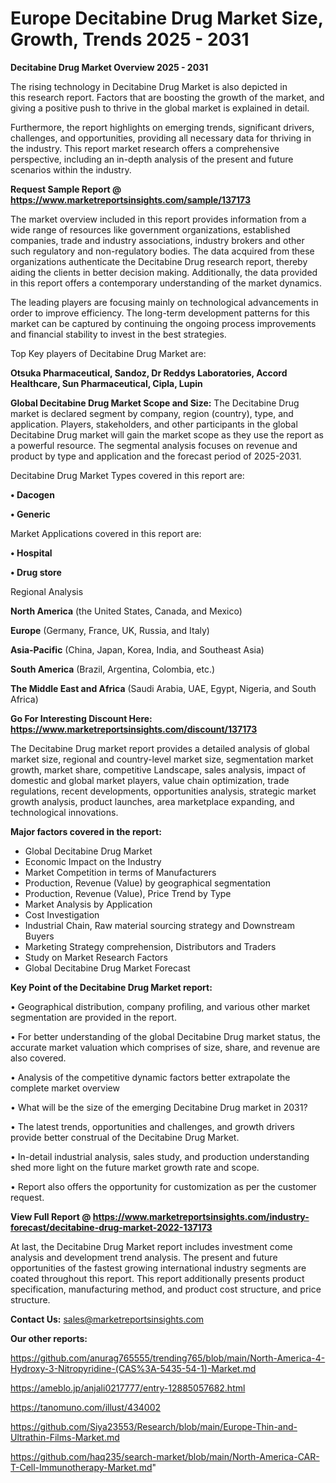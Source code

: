  # Europe Decitabine Drug Market Size, Growth, Trends 2025 - 2031

<Strong> Decitabine Drug Market Overview 2025 - 2031</strong>

The rising technology in Decitabine Drug Market is also depicted in this research report. Factors that are boosting the growth of the market, and giving a positive push to thrive in the global market is explained in detail.

Furthermore, the report highlights on emerging trends, significant drivers, challenges, and opportunities, providing all necessary data for thriving in the industry. This report market research offers a comprehensive perspective, including an in-depth analysis of the present and future scenarios within the industry.

<strong>Request Sample Report @ <a href=https://www.marketreportsinsights.com/sample/137173>https://www.marketreportsinsights.com/sample/137173</a></strong>

The market overview included in this report provides information from a wide range of resources like government organizations, established companies, trade and industry associations, industry brokers and other such regulatory and non-regulatory bodies. The data acquired from these organizations authenticate the Decitabine Drug research report, thereby aiding the clients in better decision making. Additionally, the data provided in this report offers a contemporary understanding of the market dynamics.

The leading players are focusing mainly on technological advancements in order to improve efficiency. The long-term development patterns for this market can be captured by continuing the ongoing process improvements and financial stability to invest in the best strategies.

Top Key players of Decitabine Drug Market are:

<strong>Otsuka Pharmaceutical, Sandoz, Dr Reddys Laboratories, Accord Healthcare, Sun Pharmaceutical, Cipla, Lupin</strong>

<strong><b>Global Decitabine Drug Market Scope and Size:</b></strong>
The Decitabine Drug market is declared segment by company, region (country), type, and application. Players, stakeholders, and other participants in the global Decitabine Drug market will gain the market scope as they use the report as a powerful resource. The segmental analysis focuses on revenue and product by type and application and the forecast period of 2025-2031.

Decitabine Drug Market Types covered in this report are:

<strong>• Dacogen

• Generic</strong>

Market Applications covered in this report are:

<strong>• Hospital

• Drug store</strong> 

Regional Analysis

<strong>North America</strong> (the United States, Canada, and Mexico)

<strong>Europe</strong> (Germany, France, UK, Russia, and Italy)

<strong>Asia-Pacific</strong> (China, Japan, Korea, India, and Southeast Asia)

<strong>South America</strong> (Brazil, Argentina, Colombia, etc.)

<strong>The Middle East and Africa</strong> (Saudi Arabia, UAE, Egypt, Nigeria, and South Africa)

<strong>Go For Interesting Discount Here: <a href=https://www.marketreportsinsights.com/discount/137173>https://www.marketreportsinsights.com/discount/137173</a></strong>

The Decitabine Drug market report provides a detailed analysis of global market size, regional and country-level market size, segmentation market growth, market share, competitive Landscape, sales analysis, impact of domestic and global market players, value chain optimization, trade regulations, recent developments, opportunities analysis, strategic market growth analysis, product launches, area marketplace expanding, and technological innovations.

<strong><b>Major factors covered in the report:</b></strong>
<ul>
  <li>Global Decitabine Drug Market </li>
  <li>Economic Impact on the Industry</li>
  <li>Market Competition in terms of Manufacturers</li>
  <li>Production, Revenue (Value) by geographical segmentation</li>
  <li>Production, Revenue (Value), Price Trend by Type</li>
  <li>Market Analysis by Application</li>
  <li>Cost Investigation</li>
  <li>Industrial Chain, Raw material sourcing strategy and Downstream Buyers</li>
  <li>Marketing Strategy comprehension, Distributors and Traders</li>
  <li>Study on Market Research Factors</li>
  <li>Global Decitabine Drug Market Forecast</li>
</ul>

<strong><b>Key Point of the Decitabine Drug Market report:</b></strong>

• Geographical distribution, company profiling, and various other market segmentation are provided in the report.

• For better understanding of the global Decitabine Drug market status, the accurate market valuation which comprises of size, share, and revenue are also covered.

• Analysis of the competitive dynamic factors better extrapolate the complete market overview

• What will be the size of the emerging Decitabine Drug market in 2031?

• The latest trends, opportunities and challenges, and growth drivers provide better construal of the Decitabine Drug Market.

• In-detail industrial analysis, sales study, and production understanding shed more light on the future market growth rate and scope.

• Report also offers the opportunity for customization as per the customer request.

<strong><b>View Full Report @ <a href=https://www.marketreportsinsights.com/industry-forecast/decitabine-drug-market-2022-137173>https://www.marketreportsinsights.com/industry-forecast/decitabine-drug-market-2022-137173</a></b></strong>


At last, the Decitabine Drug Market report includes investment come analysis and development trend analysis. The present and future opportunities of the fastest growing international industry segments are coated throughout this report. This report additionally presents product specification, manufacturing method, and product cost structure, and price structure.

<strong>Contact Us:</strong>
sales@marketreportsinsights.com

<strong>Our other reports:</strong>

<a href=https://github.com/anurag765555/trending765/blob/main/North-America-4-Hydroxy-3-Nitropyridine-(CAS%3A-5435-54-1)-Market.md>https://github.com/anurag765555/trending765/blob/main/North-America-4-Hydroxy-3-Nitropyridine-(CAS%3A-5435-54-1)-Market.md</a>

<a href=https://ameblo.jp/anjali0217777/entry-12885057682.html>https://ameblo.jp/anjali0217777/entry-12885057682.html</a>

<a href=https://tanomuno.com/illust/434002>https://tanomuno.com/illust/434002</a>

<a href=https://github.com/Siya23553/Research/blob/main/Europe-Thin-and-Ultrathin-Films-Market.md>https://github.com/Siya23553/Research/blob/main/Europe-Thin-and-Ultrathin-Films-Market.md</a>

<a href=https://github.com/haq235/search-market/blob/main/North-America-CAR-T-Cell-Immunotherapy-Market.md>https://github.com/haq235/search-market/blob/main/North-America-CAR-T-Cell-Immunotherapy-Market.md</a>"
